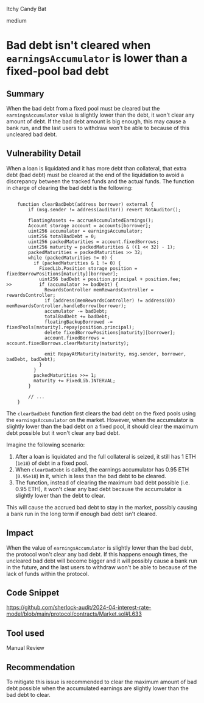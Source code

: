 Itchy Candy Bat

medium

# Bad debt isn't cleared when `earningsAccumulator` is lower than a fixed-pool bad debt

## Summary

When the bad debt from a fixed pool must be cleared but the `earningsAccumulator` value is slightly lower than the debt, it won't clear any amount of debt. If the bad debt amount is big enough, this may cause a bank run, and the last users to withdraw won't be able to because of this uncleared bad debt. 

## Vulnerability Detail

When a loan is liquidated and it has more debt than collateral, that extra debt (bad debt) must be cleared at the end of the liquidation to avoid a discrepancy between the tracked funds and the actual funds. The function in charge of clearing the bad debt is the following:

```solidity

    function clearBadDebt(address borrower) external {
        if (msg.sender != address(auditor)) revert NotAuditor();

        floatingAssets += accrueAccumulatedEarnings();
        Account storage account = accounts[borrower];
        uint256 accumulator = earningsAccumulator;
        uint256 totalBadDebt = 0;
        uint256 packedMaturities = account.fixedBorrows;
        uint256 maturity = packedMaturities & ((1 << 32) - 1);
        packedMaturities = packedMaturities >> 32;
        while (packedMaturities != 0) {
          if (packedMaturities & 1 != 0) {
            FixedLib.Position storage position = fixedBorrowPositions[maturity][borrower];
            uint256 badDebt = position.principal + position.fee;
>>          if (accumulator >= badDebt) {
              RewardsController memRewardsController = rewardsController;
              if (address(memRewardsController) != address(0)) memRewardsController.handleBorrow(borrower);
              accumulator -= badDebt;
              totalBadDebt += badDebt;
              floatingBackupBorrowed -= fixedPools[maturity].repay(position.principal);
              delete fixedBorrowPositions[maturity][borrower];
              account.fixedBorrows = account.fixedBorrows.clearMaturity(maturity);

              emit RepayAtMaturity(maturity, msg.sender, borrower, badDebt, badDebt);
            }
          }
          packedMaturities >>= 1;
          maturity += FixedLib.INTERVAL;
        }
        
        // ...
    }
```

The `clearBadDebt` function first clears the bad debt on the fixed pools using the `earningsAccumulator` on the market. However, when the accumulator is slightly lower than the bad debt on a fixed pool, it should clear the maximum debt possible but it won't clear any bad debt. 

Imagine the following scenario:
1. After a loan is liquidated and the full collateral is seized, it still has 1 ETH (`1e18`) of debt in a fixed pool. 
2. When `clearBadDebt` is called, the earnings accumulator has 0.95 ETH (`0.95e18`) in it, which is less than the bad debt to be cleared.
3. The function, instead of clearing the maximum bad debt possible (i.e. 0.95 ETH), it won't clear any bad debt because the accumulator is slightly lower than the debt to clear. 

This will cause the accrued bad debt to stay in the market, possibly causing a bank run in the long term if enough bad debt isn't cleared. 

## Impact

When the value of `earningsAccumulator` is slightly lower than the bad debt, the protocol won't clear any bad debt. If this happens enough times, the uncleared bad debt will become bigger and it will possibly cause a bank run in the future, and the last users to withdraw won't be able to because of the lack of funds within the protocol. 

## Code Snippet

https://github.com/sherlock-audit/2024-04-interest-rate-model/blob/main/protocol/contracts/Market.sol#L633

## Tool used

Manual Review

## Recommendation

To mitigate this issue is recommended to clear the maximum amount of bad debt possible when the accumulated earnings are slightly lower than the bad debt to clear. 
